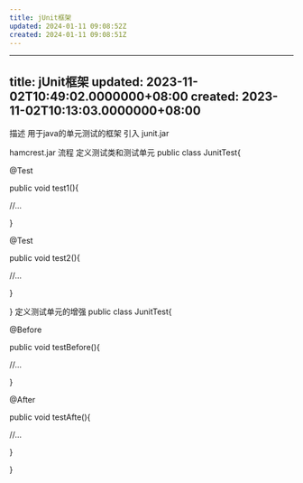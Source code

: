 ```yaml
---
title: jUnit框架
updated: 2024-01-11 09:08:52Z
created: 2024-01-11 09:08:51Z
---
```


---
title: jUnit框架
updated: 2023-11-02T10:49:02.0000000+08:00
created: 2023-11-02T10:13:03.0000000+08:00
---

描述
用于java的单元测试的框架
引入
junit.jar

hamcrest.jar
流程
定义测试类和测试单元
public class JunitTest{

@Test

public void test1(){

//...

}

@Test

public void test2(){

//...

}

}
定义测试单元的增强
public class JunitTest{

@Before

public void testBefore(){

//...

}

@After

public void testAfte(){

//...

}

}

